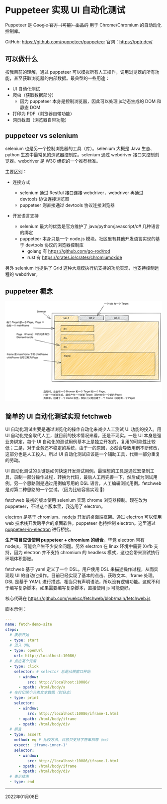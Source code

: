 # Puppeteer 实现 UI 自动化测试

Puppeteer 是 ~~Google 官方（可能）出品的~~ 用于 Chrome/Chromium 的自动动化控制库。

GitHub: https://github.com/puppeteer/puppeteer
官网：https://pptr.dev/

## 可以做什么

按我目前的理解，通过 puppeteer 可以模拟所有人工操作，调用浏览器的所有功能，甚至获取浏览器的内部数据。最典型的一些用途：

- UI 自动化测试
- 爬虫（获取数据部分）
  - 因为 puppeteer 本身是控制浏览器，因此可以处理 js动态生成的 DOM 和静态 DOM
- 打印为 PDF（浏览器自带功能）
- 网页截图（浏览器自带功能）

## puppeteer vs selenium

selenium 也是另一个控制浏览器的工具（库）。selenium 大概是 Java 生态、python 生态中最常见的浏览器控制库。selenium 通过 webdriver 接口来控制浏览器。webdriver 是 W3C 组织的一个推荐标准。

主要区别：

- 连接方式
  - selenium 通过 Restful 接口连接 webdriver，webdriver 再通过 devtools 协议连接浏览器
  - puppeteer 则直接通过 devtools 协议连接浏览器

- 开发语言支持
  - selenium 最大的优势是官方维护了 java/python/javascript/c# 几种语言的绑定
  - puppeteer 本身只是一个 node.js 模块。社区里有其他开发语言实现的基于 devtools 协议的浏览器控制库
    - golang 有 https://github.com/go-rod/rod
    - rust 有 https://crates.io/crates/chromiumoxide

另外 selenium 也提供了 Grid 这种大规模执行机支持的功能实现，也支持控制远程的 webdriver。

## puppeteer 概念

![puppeteer 概念](images/puppeteer_概念.svg)

## 简单的 UI 自动化测试实现 fetchweb

UI 自动化测试主要是通过浏览化的操作自动化来减少人工测试 UI 功能的投入。用 UI 自动化完全取代人工，就目前的技术情况来看，还是不现实。一是 UI 本身是强业务绑定，每个 UI 自动化的测试用例基本上是独立开发的，复用的可能性比较低；二是，对于业务还不稳定的系统，由于一的原因，必然会导致用例不断修改，这部分也是人工投入。所以 UI 自动化测试应该是一个辅助工具，代替一部分重复的劳动。

UI 自动化测试的关键是如何快速开发测试用例。最理想的工具是通过宏录制工具，录制一部分操作过程，转换为代码，最后人工再完善一下，然后成为测试用例。另一个思路则是通过用例编写用的 DSL 语言，人工编辑测试用例。fetchweb 是对第二种思路的一个尝试。（因为比较容易实现 🤣）

fetchweb 最初的版本使用 selenium 实现 chrome 浏览器控制。现在改为 puppeteer，不过这个版本里，我选用了 electron。

electron 是基于 chromium、nodejs 开发的桌面端框架。通过 electron 可以使用 web 技术栈开发跨平台的桌面软件。puppeteer 也持控制 electron。这里通过 [puppeteer-in-electron](https://www.npmjs.com/package/puppeteer-in-electron) 进行桥接。

**生产项目应该使用 puppeteer + chromium 的组合**。毕竟 electron 带有 nodejs，可能会产生不少安全问题。另外 electron 在 linux 环境中需要 Xvfb 支持，因为 electron 并不支持 chromium 的 headless 模式，这也会带来测试执行环境体积膨胀。

fetchweb 基于 yaml 定义了一个 DSL。用户使用 DSL 来描述操作过程，从而实现现 UI 的自动化操作。目前已经实现了基本的点击、获取文本、iframe 处理。DSL 是基于 YAML 进行描述，相当只有声明语法，所以没有逻辑功能。这就不利于编写复杂脚本。如果需要编写复杂脚本，直接使用 js 可能更好。

核心代码在 https://github.com/yuekcc/fetchweb/blob/main/fetchweb.js

脚本示例：

```yaml
---
name: fetch-demo-site
steps:
  # 表示开始
  - type: start
  # 进入 URL
  - type: openUrl
    url: http://localhost:10086/
  # 点击某个元素
  - type: click
    selector: # selector 总是从根窗口开始
      - window:
          src: http://localhost:10086/
      - xpath: /html/body/a
  # 在打印某个元素文本数据（到日志）
  - type: print
    selector:
      - window:
          src: http://localhost:10086/iframe-1.html
      - xpath: /html/body/iframe
      - xpath: /html/body/div
  # 断言
  - type: assert
    method: eq # 比较方法，目前只支持字符串相等（==）
    expect: 'iframe-inner-1'
    selector:
      - window:
          src: http://localhost:10086/iframe-1.html
      - xpath: /html/body/iframe
      - xpath: /html/body/div
  # 表示结束
  - type: end
```

---

2022年01月08日
